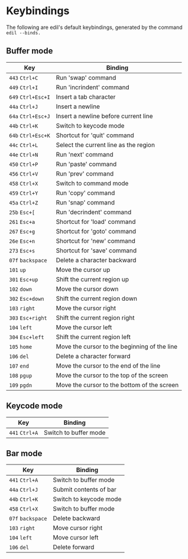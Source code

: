 Keybindings
===========

The following are edil's default keybindings, generated by the
command `edil --binds.`

Buffer mode
-----------
 | Key             | Binding                                       |
 |-----------------|-----------------------------------------------|
 | `443` `Ctrl+C`         | Run 'swap' command                            |
 | `449` `Ctrl+I`         | Run 'incrindent' command                      |
 | `649` `Ctrl+Esc+I`     | Insert a tab character                        |
 | `44a` `Ctrl+J`         | Insert a newline                              |
 | `64a` `Ctrl+Esc+J`     | Insert a newline before current line          |
 | `44b` `Ctrl+K`         | Switch to keycode mode                        |
 | `64b` `Ctrl+Esc+K`     | Shortcut for 'quit' command                   |
 | `44c` `Ctrl+L`         | Select the current line as the region         |
 | `44e` `Ctrl+N`         | Run 'next' command                            |
 | `450` `Ctrl+P`         | Run 'paste' command                           |
 | `456` `Ctrl+V`         | Run 'prev' command                            |
 | `458` `Ctrl+X`         | Switch to command mode                        |
 | `459` `Ctrl+Y`         | Run 'copy' command                            |
 | `45a` `Ctrl+Z`         | Run 'snap' command                            |
 | `25b` `Esc+[`          | Run 'decrindent' command                      |
 | `261` `Esc+a`          | Shortcut for 'load' command                   |
 | `267` `Esc+g`          | Shortcut for 'goto' command                   |
 | `26e` `Esc+n`          | Shortcut for 'new' command                    |
 | `273` `Esc+s`          | Shortcut for 'save' command                   |
 | `07f` `backspace`      | Delete a character backward                   |
 | `101` `up`             | Move the cursor up                            |
 | `301` `Esc+up`         | Shift the current region up                   |
 | `102` `down`           | Move the cursor down                          |
 | `302` `Esc+down`       | Shift the current region down                 |
 | `103` `right`          | Move the cursor right                         |
 | `303` `Esc+right`      | Shift the current region right                |
 | `104` `left`           | Move the cursor left                          |
 | `304` `Esc+left`       | Shift the current region left                 |
 | `105` `home`           | Move the cursor to the beginning of the line  |
 | `106` `del`            | Delete a character forward                    |
 | `107` `end`            | Move the cursor to the end of the line        |
 | `108` `pgup`           | Move the cursor to the top of the screen      |
 | `109` `pgdn`           | Move the cursor to the bottom of the screen   |

Keycode mode
------------
 | Key             | Binding                                       |
 |-----------------|-----------------------------------------------|
 | `441` `Ctrl+A`         | Switch to buffer mode                         |

Bar mode
--------
 | Key             | Binding                                       |
 |-----------------|-----------------------------------------------|
 | `441` `Ctrl+A`         | Switch to buffer mode                         |
 | `44a` `Ctrl+J`         | Submit contents of bar                        |
 | `44b` `Ctrl+K`         | Switch to keycode mode                        |
 | `458` `Ctrl+X`         | Switch to buffer mode                         |
 | `07f` `backspace`      | Delete backward                               |
 | `103` `right`          | Move cursor right                             |
 | `104` `left`           | Move cursor left                              |
 | `106` `del`            | Delete forward                                |
